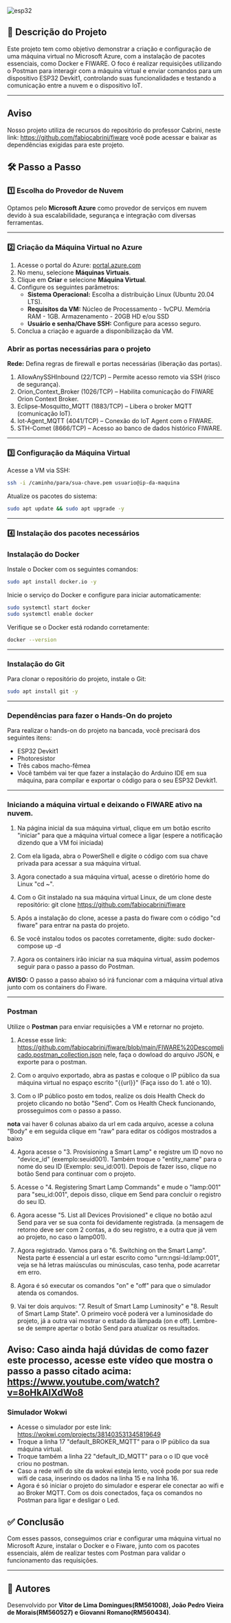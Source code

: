 ![esp32](assets/ESP32DEVKIT1.png)

## 📌 Descrição do Projeto

Este projeto tem como objetivo demonstrar a criação e configuração de uma máquina virtual no Microsoft Azure, com a instalação de pacotes essenciais, como Docker e FIWARE. O foco é realizar requisições utilizando o Postman para interagir com a máquina virtual e enviar comandos para um dispositivo ESP32 Devkit1, controlando suas funcionalidades e testando a comunicação entre a nuvem e o dispositivo IoT.

---

## Aviso

Nosso projeto utiliza de recursos do repositório do professor Cabrini, neste link: https://github.com/fabiocabrini/fiware você pode acessar e baixar as dependências exigidas para este projeto. 

## 🛠 Passo a Passo

### 1️⃣ Escolha do Provedor de Nuvem

Optamos pelo **Microsoft Azure** como provedor de serviços em nuvem devido à sua escalabilidade, segurança e integração com diversas ferramentas.

---

### 2️⃣ Criação da Máquina Virtual no Azure

1. Acesse o portal do Azure: [portal.azure.com](https://portal.azure.com)
2. No menu, selecione **Máquinas Virtuais**.
3. Clique em **Criar** e selecione **Máquina Virtual**.
4. Configure os seguintes parâmetros:
   - **Sistema Operacional:** Escolha a distribuição Linux (Ubuntu 20.04 LTS).
   - **Requisitos da VM:** Núcleo de Processamento - 1vCPU. Memória RAM - 1GB. Armazenamento - 20GB HD e/ou  SSD
   - **Usuário e senha/Chave SSH:** Configure para acesso seguro.   
5. Conclua a criação e aguarde a disponibilização da VM.

### Abrir as portas necessárias para o projeto

**Rede:** 
Defina regras de firewall e portas necessárias (liberação das portas).

1. AllowAnySSHInbound (22/TCP) – Permite acesso remoto via SSH (risco de segurança).
2. Orion_Context_Broker (1026/TCP) – Habilita comunicação do FIWARE Orion Context Broker.
3. Eclipse-Mosquitto_MQTT (1883/TCP) – Libera o broker MQTT (comunicação IoT).
4. Iot-Agent_MQTT (4041/TCP) – Conexão do IoT Agent com o FIWARE.
5. STH-Comet (8666/TCP) – Acesso ao banco de dados histórico FIWARE.

---

### 3️⃣ Configuração da Máquina Virtual

Acesse a VM via SSH:

```sh
ssh -i /caminho/para/sua-chave.pem usuario@ip-da-maquina
```

Atualize os pacotes do sistema:

```sh
sudo apt update && sudo apt upgrade -y
```

---

### 4️⃣ Instalação dos pacotes necessários

### Instalação do Docker

Instale o Docker com os seguintes comandos:

```sh
sudo apt install docker.io -y
```

Inicie o serviço do Docker e configure para iniciar automaticamente:

```sh
sudo systemctl start docker
sudo systemctl enable docker
```

Verifique se o Docker está rodando corretamente:

```sh
docker --version
```

---

### Instalação do Git

Para clonar o repositório do projeto, instale o Git:

```sh
sudo apt install git -y
```

---

### Dependências para fazer o Hands-On do projeto

Para realizar o hands-on do projeto na bancada, você precisará dos seguintes itens:

- ESP32 Devkit1
- Photoresistor
- Três cabos macho-fêmea
- Você também vai ter que fazer a instalação do Arduino IDE em sua máquina, para compilar e exportar o código para o seu ESP32 Devkit1.

---

### Iniciando a máquina virtual e deixando o FIWARE ativo na nuvem.

1. Na página inicial da sua máquina virtual, clique em um botão escrito "iniciar" para que a máquina virtual comece a ligar (espere a notificação dizendo que a VM foi iniciada)

2. Com ela ligada, abra o PowerShell e digite o código com sua chave privada para acessar a sua máquina virtual. 

3. Agora conectado a sua máquina virtual, acesse o diretório home do Linux "cd ~".

4. Com o Git instalado na sua máquina virtual Linux, de um clone deste repositório: git clone https://github.com/fabiocabrini/fiware

5. Após a instalação do clone, acesse a pasta do fiware com o código "cd fiware" para entrar na pasta do projeto.

6. Se você instalou todos os pacotes corretamente, digite: sudo docker-compose up -d

7. Agora os containers irão iniciar na sua máquina virtual, assim podemos seguir para o passo a passo do Postman. 

**AVISO:** O passo a passo abaixo só irá funcionar com a máquina virtual ativa junto com os containers do Fiware.

---

### Postman

Utilize o **Postman** para enviar requisições a VM e retornar no projeto.

1. Acesse esse link: https://github.com/fabiocabrini/fiware/blob/main/FIWARE%20Descomplicado.postman_collection.json nele, faça o dowload do arquivo JSON, e exporte para o postman.

2. Com o arquivo exportado, abra as pastas e coloque o IP público da sua máquina virtual no espaço escrito "{{url}}" (Faça isso do 1. até o 10).

3. Com o IP público posto em todos, realize os dois Health Check do projeto clicando no botão "Send". Com os Health Check funcionando, prosseguimos com o passo a passo. 


**nota** vai haver 6 colunas abaixo da url em cada arquivo, acesse a coluna "Body" e em seguida clique em "raw" para editar os códigos mostrados a baixo


4. Agora acesse o "3. Provisioning a Smart Lamp" e registre um ID novo no "device_id" (exemplo:seuid001). Também troque o "entity_name" para o nome do seu ID (Exemplo: seu_id:001). Depois de fazer isso, clique no botão Send para continuar com o projeto.

5. Acesse o "4. Registering Smart Lamp Commands" e mude o "lamp:001" para "seu_id:001", depois disso, clique em Send para concluir o registro do seu ID.

6. Agora acesse "5. List all Devices Provisioned" e clique no botão azul Send para ver se sua conta foi devidamente registrada. (a mensagem de retorno deve ser com 2 contas, a do seu registro, e a outra que já vem ao projeto, no caso o lamp001).

7. Agora registrado. Vamos para o "6. Switching on the Smart Lamp". Nesta parte é essencial a url estar escrito como "urn:ngsi-ld:lamp:001", veja se há letras maiúsculas ou minúsculas, caso tenha, pode acarretar em erro.

8. Agora é só executar os comandos "on" e "off" para que o simulador atenda os comandos.

9. Vai ter dois arquivos: "7. Result of  Smart Lamp Luminosity" e "8. Result of  Smart Lamp State". O primeiro você poderá ver a luminosidade do projeto, já a outra vai mostrar o estado da lâmpada (on e off). Lembre-se de sempre apertar o botão Send para atualizar os resultados.


**Aviso:** Caso ainda hajá dúvidas de como fazer este processo, acesse este vídeo que mostra o passo a passo citado acima: https://www.youtube.com/watch?v=8oHkAlXdWo8
---

### Simulador Wokwi

- Acesse o simulador por este link: https://wokwi.com/projects/381403531345819649
- Troque a linha 17 "default_BROKER_MQTT" para o IP público da sua máquina virtual.
- Troque também a linha 22 "default_ID_MQTT" para o o ID que você criou no postman.
- Caso a rede wifi do site da wokwi esteja lento, você pode por sua rede wifi de casa, inserindo os dados na linha 15 e na linha 16.
- Agora é só iniciar o projeto do simulador e esperar ele conectar ao wifi e ao Broker MQTT. Com os dois conectados, faça os comandos no Postman para ligar e desligar o Led. 


## ✅ Conclusão

Com esses passos, conseguimos criar e configurar uma máquina virtual no Microsoft Azure, instalar o Docker e o Fiware, junto com os pacotes essenciais, além de realizar testes com Postman para validar o funcionamento das requisições.

---

## 📌 Autores

Desenvolvido por **Vitor de Lima Domingues(RM561008), João Pedro Vieira de Morais(RM560527) e Giovanni Romano(RM560434)**.
